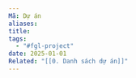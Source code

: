 ```yaml
---
Mã: Dự án
aliases: 
title: 
tags:
  - "#fgl-project"
date: 2025-01-01
Related: "[[0. Danh sách dự án]]"
---
```

